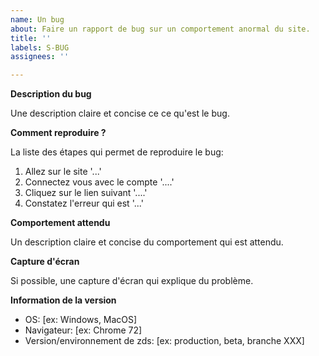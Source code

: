 ```yaml
---
name: Un bug
about: Faire un rapport de bug sur un comportement anormal du site.
title: ''
labels: S-BUG
assignees: ''

---
```


**Description du bug**

Une description claire et concise ce ce qu'est le bug.

**Comment reproduire ?**

La liste des étapes qui permet de reproduire le bug:

1. Allez sur le site '...'
2. Connectez vous avec le compte '....'
3. Cliquez sur le lien suivant '....'
4. Constatez l'erreur qui est '...'

**Comportement attendu**

Un description claire et concise du comportement qui est attendu.

**Capture d'écran**

Si possible, une capture d'écran qui explique du problème.

**Information de la version**

- OS: [ex: Windows, MacOS]
- Navigateur: [ex: Chrome 72]
- Version/environnement de zds: [ex: production, beta, branche XXX]
